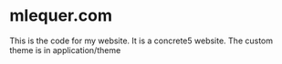 # mlequer.com
This is the code for my website. It is a concrete5 website.
The custom theme is in application/theme
